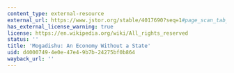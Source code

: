 ```yaml
---
content_type: external-resource
external_url: https://www.jstor.org/stable/4017690?seq=1#page_scan_tab_contents
has_external_license_warning: true
license: https://en.wikipedia.org/wiki/All_rights_reserved
status: ''
title: 'Mogadishu: An Economy Without a State'
uid: d4000749-4e0e-47e4-9b7b-24275bf0b864
wayback_url: ''
---
```

